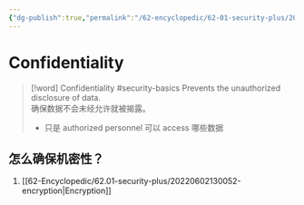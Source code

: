 ```yaml
---
{"dg-publish":true,"permalink":"/62-encyclopedic/62-01-security-plus/20220602125634-confidentiality/","dgHomeLink":true,"dgPassFrontmatter":false}
---
```



# Confidentiality

>[!word] Confidentiality #security-basics
> Prevents the unauthorized disclosure of data.  
> 确保数据不会未经允许就被揭露。
> - 只是 authorized personnel 可以 access 哪些数据
<!--ID: 1654406588011-->


## 怎么确保机密性？

1. [[62-Encyclopedic/62.01-security-plus/20220602130052-encryption|Encryption]] 
